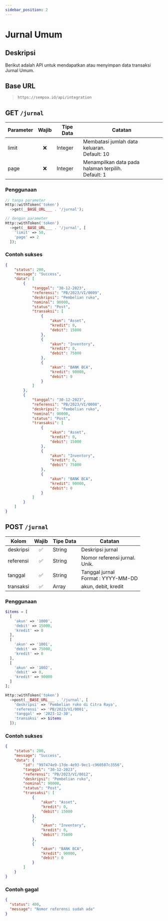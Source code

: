 ```yaml
---
sidebar_position: 2
---
```


# Jurnal Umum

## Deskripsi

Berikut adalah API untuk mendapatkan atau menyimpan data transaksi Jurnal Umum.

## Base URL

> `https://sempoa.id/api/integration`

## GET `/jurnal`

| Parameter | Wajib | Tipe Data | Catatan                                                   |
| --------- | :---: | --------- | --------------------------------------------------------- |
| limit     |  ❌   | Integer   | Membatasi jumlah data keluaran. <br /> Default: 10        |
| page      |  ❌   | Integer   | Menampilkan data pada halaman terpilih. <br /> Default: 1 |

### Penggunaan

```php
// tanpa parameter
Http::withToken('token')
  ->get(__BASE_URL___ . '/jurnal');

// dengan parameter
Http::withToken('token')
  ->get(__BASE_URL___ . '/jurnal', [
    'limit' => 50,
    'page' => 2
  ]);
```

### Contoh sukses

```json
{
    "status": 200,
    "message": "Success",
    "data": [
        {
            "tanggal": "30-12-2023",
            "referensi": "PB/2023/VI/0009",
            "deskripsi": "Pembelian ruko",
            "nominal": 90000,
            "status": "Post",
            "transaksi": [
                {
                    "akun": "Asset",
                    "kredit": 0,
                    "debit": 15000
                },
                {
                    "akun": "Inventory",
                    "kredit": 0,
                    "debit": 75000
                },
                {
                    "akun": "BANK BCA",
                    "kredit": 90000,
                    "debit": 0
                }
            ]
        },
        {
            "tanggal": "30-12-2023",
            "referensi": "PB/2023/VI/0008",
            "deskripsi": "Pembelian ruko",
            "nominal": 90000,
            "status": "Post",
            "transaksi": [
                {
                    "akun": "Asset",
                    "kredit": 0,
                    "debit": 15000
                },
                {
                    "akun": "Inventory",
                    "kredit": 0,
                    "debit": 75000
                },
                {
                    "akun": "BANK BCA",
                    "kredit": 90000,
                    "debit": 0
                }
            ]
        }
    ]
}
```

## POST `/jurnal`

| Kolom     | Wajib | Tipe Data | Catatan                                   |
| --------- | :---: | --------- | ----------------------------------------- |
| deskripsi |  ✅   | String    | Deskripsi jurnal                          |
| referensi |  ✅   | String    | Nomor referensi jurnal. <br /> Unik.      |
| tanggal   |  ✅   | String    | Tanggal jurnal <br /> Format : YYYY-MM-DD |
| transaksi |  ✅   | Array     | akun, debit, kredit                       |

### Penggunaan

```php
$items = [
  [
    'akun' => '1000',
    'debit' => 15000,
    'kredit' => 0
  ],
  [
    'akun' => '1001',
    'debit' => 75000,
    'kredit' => 0
  ],
  [
    'akun' => '1002',
    'debit' => 0,
    'kredit' => 90000
  ]
];

Http::withToken('token')
  ->post(__BASE_URL___ . '/jurnal', [
    'deskripsi' => 'Pembelian ruko di Citra Raya',
    'referensi' => 'PB/2023/VI/0001',
    'tanggal' => '2023-12-30',
    'transaksi' => $items
  ]);
```

### Contoh sukses

```json
{
    "status": 200,
    "message": "Success",
    "data": {
        "id": "997474e9-17de-4e93-9ec1-c960507c3556",
        "tanggal": "30-12-2023",
        "referensi": "PB/2023/VI/0012",
        "deskripsi": "Pembelian ruko",
        "nominal": 90000,
        "status": "Post",
        "transaksi": [
            {
                "akun": "Asset",
                "kredit": 0,
                "debit": 15000
            },
            {
                "akun": "Inventory",
                "kredit": 0,
                "debit": 75000
            },
            {
                "akun": "BANK BCA",
                "kredit": 90000,
                "debit": 0
            }
        ]
    }
}
```

### Contoh gagal

```json
{
  "status": 400,
  "message": "Nomor referensi sudah ada"
}
```
